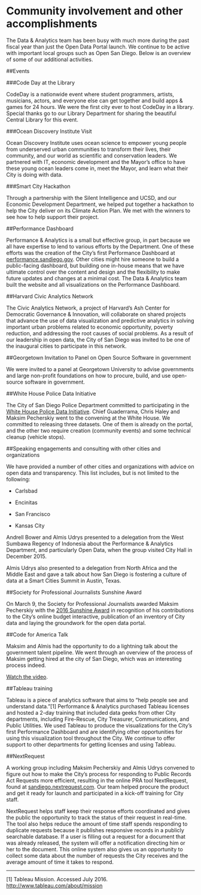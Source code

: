 # Community involvement and other accomplishments

The Data & Analytics team has been busy with much more during the past fiscal year than just the Open Data Portal launch. We continue to be active with important local groups such as Open San Diego. Below is an overview of some of our additional activities.

##Events

###Code Day at the Library

CodeDay is a nationwide event where student programmers, artists, musicians, actors, and everyone else can get together and build apps & games for 24 hours. We were the first city ever to host CodeDay in a library. Special thanks go to our Library Department for sharing the beautiful Central Library for this event.

###Ocean Discovery Institute Visit

Ocean Discovery Institute uses ocean science to empower young people from underserved urban communities to transform their lives, their community, and our world as scientific and conservation leaders. We partnered with IT, economic development and the Mayor’s office to have these young ocean leaders come in, meet the Mayor, and learn what their City is doing with data.

###Smart City Hackathon

Through a partnership with the Silent Intelligence and UCSD, and our Economic Development Department, we helped put together a hackathon to help the City deliver on its Climate Action Plan. We met with the winners to see how to help support their project.

##Performance Dashboard

Performance & Analytics is a small but effective group, in part because we all have expertise to lend to various efforts by the Department. One of these efforts was the creation of the City’s first Performance Dashboard at [performance.sandiego.gov](http://performance.sandiego.gov/). Other cities might hire someone to build a public-facing dashboard, but building one in-house means that we have ultimate control over the content and design and the flexibility to make future updates and changes at a minimal cost. The Data & Analytics team built the website and all visualizations on the Performance Dashboard.

##Harvard Civic Analytics Network

The Civic Analytics Network, a project of Harvard’s Ash Center for Democratic Governance & Innovation, will collaborate on shared projects that advance the use of data visualization and predictive analytics in solving important urban problems related to economic opportunity, poverty reduction, and addressing the root causes of social problems. As a result of our leadership in open data, the City of San Diego was invited to be one of the inaugural cities to participate in this network.

##Georgetown Invitation to Panel on Open Source Software in government

We were invited to a panel at Georgetown University to advise governments and large non-profit foundations on how to procure, build, and use open-source software in government.

##White House Police Data Initiative

The City of San Diego Police Department committed to participating in the [White House Police Data Initiative](https://www.whitehouse.gov/blog/2015/05/18/launching-police-data-initiative). Chief Guaderrama, Chris Haley and Maksim Pecherskiy went to the convening at the White House. We committed to releasing three datasets. One of them is already on the portal, and the other two require creation (community events) and some technical cleanup (vehicle stops).

##Speaking engagements and consulting with other cities and organizations

We have provided a number of other cities and organizations with advice on open data and transparency. This list includes, but is not limited to the following:

* Carlsbad

* Encinitas

* San Francisco

* Kansas City

Andrell Bower and Almis Udrys presented to a delegation from the West Sumbawa Regency of Indonesia about the Performance & Analytics Department, and particularly Open Data, when the group visited City Hall in December 2015.

Almis Udrys also presented to a delegation from North Africa and the Middle East and gave a talk about how San Diego is fostering a culture of data at a Smart Cities Summit in Austin, Texas.

##Society for Professional Journalists Sunshine Award

On March 9, the Society for Professional Journalists awarded Maksim Pecherskiy with the [2016 Sunshine Award](https://spjsandiego.org/2016/03/09/announcing-the-2016-sunshine-award-plus-wall-and-window-nominees/) in recognition of his contributions to the City’s online budget interactive, publication of an inventory of City data and laying the groundwork for the open data portal.

##Code for America Talk

Maksim and Almis had the opportunity to do a lightning talk about the government talent pipeline. We went through an overview of the process of Maksim getting hired at the city of San Diego, which was an interesting process indeed.

[Watch the video](https://www.youtube.com/watch?v=6BGw2Msv2Wg).

##Tableau training

Tableau is a piece of analytics software that aims to “help people see and understand data.”[1] Performance & Analytics purchased Tableau licenses and hosted a 2-day training that included data geeks from other City departments, including Fire-Rescue, City Treasurer, Communications, and Public Utilities. We used Tableau to produce the visualizations for the City’s first Performance Dashboard and are identifying other opportunities for using this visualization tool throughout the City. We continue to offer support to other departments for getting licenses and using Tableau.

##NextRequest

A working group including Maksim Pecherskiy and Almis Udrys convened to figure out how to make the City’s process for responding to Public Records Act Requests more efficient, resulting in the online PRA tool NextRequest, found at [sandiego.nextrequest.com](https://sandiego.nextrequest.com/). Our team helped procure the product and get it ready for launch and participated in a kick-off training for City staff.

NextRequest helps staff keep their response efforts coordinated and gives the public the opportunity to track the status of their request in real-time. The tool also helps reduce the amount of time staff spends responding to duplicate requests because it publishes responsive records in a publicly searchable database. If a user is filling out a request for a document that was already released, the system will offer a notification directing him or her to the document. This online system also gives us an opportunity to collect some data about the number of requests the City receives and the average amount of time it takes to respond.

________________

[1] Tableau Mission. Accessed July 2016. http://www.tableau.com/about/mission


